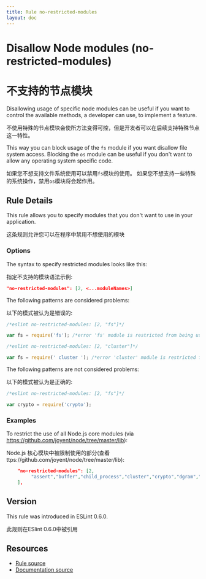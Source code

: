 ```yaml
---
title: Rule no-restricted-modules
layout: doc
---
```

<!-- Note: No pull requests accepted for this file. See README.md in the root directory for details. -->
# Disallow Node modules (no-restricted-modules)

# 不支持的节点模块


Disallowing usage of specific node modules can be useful if you want to control the available methods, a developer can
use, to implement a feature.

不使用特殊的节点模块会使所方法变得可控，但是开发者可以在后续支持特殊节点这一特性。

This way you can block usage of the `fs` module if you want disallow file system access.
Blocking the `os` module can be useful if you don't want to allow any operating system specific code.

如果您不想支持文件系统使用可以禁用`fs`模块的使用。
如果您不想支持一些特殊的系统操作，禁用`os`模块将会起作用。

## Rule Details

This rule allows you to specify modules that you don't want to use in your application.

这条规则允许您可以在程序中禁用不想使用的模块

### Options

The syntax to specify restricted modules looks like this:

指定不支持的模块语法示例:

```json
"no-restricted-modules": [2, <...moduleNames>]
```

The following patterns are considered problems:

以下的模式被认为是错误的:

```js
/*eslint no-restricted-modules: [2, "fs"]*/

var fs = require('fs'); /*error 'fs' module is restricted from being used.*/
```

```js
/*eslint no-restricted-modules: [2, "cluster"]*/

var fs = require(' cluster '); /*error 'cluster' module is restricted from being used.*/
```

The following patterns are not considered problems:

以下的模式被认为是正确的:

```js
/*eslint no-restricted-modules: [2, "fs"]*/

var crypto = require('crypto');
```

### Examples

To restrict the use of all Node.js core modules (via https://github.com/joyent/node/tree/master/lib):

Node.js 核心模块中被限制使用的部分(查看 ttps://github.com/joyent/node/tree/master/lib):

```json
    "no-restricted-modules": [2,
         "assert","buffer","child_process","cluster","crypto","dgram","dns","domain","events","freelist","fs","http","https","module","net","os","path","punycode","querystring","readline","repl","smalloc","stream","string_decoder","sys","timers","tls","tracing","tty","url","util","vm","zlib"
    ],
```

## Version

This rule was introduced in ESLint 0.6.0.

此规则在ESlint 0.6.0中被引用

## Resources

* [Rule source](https://github.com/eslint/eslint/tree/master/lib/rules/no-restricted-modules.js)
* [Documentation source](https://github.com/eslint/eslint/tree/master/docs/rules/no-restricted-modules.md)
